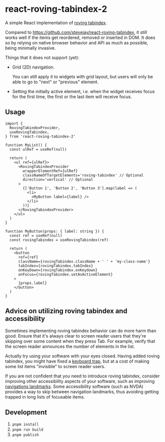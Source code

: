 # react-roving-tabindex-2

A simple React implementation of
[roving tabindex](https://developer.mozilla.org/en-US/docs/Web/Accessibility/Guides/Keyboard-navigable_JavaScript_widgets#technique_1_roving_tabindex).

Compared to <https://github.com/stevejay/react-roving-tabindex>,
it still works well if the items get reordered, removed or inserted in DOM.
It does so by relying on native browser behavior and API as much as possible,
being minimally invasive.

Things that it does not support (yet):

- Grid (2D) navigation.

  You can still apply it to widgets with grid layout,
  but users will only be able to go to "next" or "previous" element.

- Setting the initially active element, i.e. when the widget receives focus
  for the first time, the first or the last item will receive focus.

## Usage

```tsx
import {
  RovingTabindexProvider,
  useRovingTabindex,
} from 'react-roving-tabindex-2'

function MyList() {
  const ulRef = useRef(null)

  return (
    <ul ref={ulRef}>
      <RovingTabindexProvider
        wrapperElementRef={ulRef}
        classNameOfTargetElements='roving-tabindex' // Optional
        direction='vertical' // Optional
      >
        {['Button 1', 'Button 2', 'Button 3'].map(label => (
          <li>
            <MyButton label={label} />
          </li>
        ))}
      </RovingTabindexProvider>
    </ul>
  )
}

function MyButton(props: { label: string }) {
  const ref = useRef(null)
  const rovingTabindex = useRovingTabindex(ref)

  return (
    <button
      ref={ref}
      className={rovingTabindex.className + ' ' + 'my-class-name'}
      tabIndex={rovingTabindex.tabIndex}
      onKeyDown={rovingTabindex.onKeydown}
      onFocus={rovingTabindex.setAsActiveElement}
    >
      {props.label}
    </button>
  )
}
```

## Advice on utilizing roving tabindex and accessibility

Sometimes implementing roving tabindex behavior can do more harm than good.
Ensure that it's always clear to screen reader users
that they're skipping over some content when they press Tab.
For example, verify that the screen reader announces
the number of elements in the list.

Actually try using your software with your eyes closed.
Having added roving tabindex, you might have fixed
a [keyboard trap](https://www.w3.org/WAI/WCAG21/Understanding/no-keyboard-trap.html),
but at a cost of making some list items "invisible" to screen reader users.

If you are not confident that you need to introduce roving tabindex,
consider improving other accessibility aspects of your software,
such as improving
[navigations landmarks](https://www.w3.org/WAI/ARIA/apg/patterns/landmarks/examples/navigation.html).
Some accessibility software (such as NVDA) provides a way
to skip between navigation landmarks, thus avoiding getting trapped
in long lists of focusable items.

## Development

1. `pnpm install`
2. `pnpm run build`
3. `pnpm publish`

